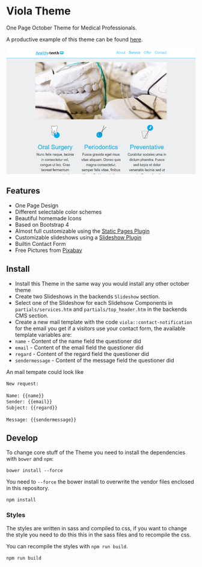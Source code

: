 # Viola Theme
One Page October Theme for Medical Professionals.

A productive example of this theme can be found [here](http://www.thp-garber.de).

![Theme Preview](assets/images/theme-preview.png)

## Features

* One Page Design
* Different selectable color schemes
* Beautiful homemade Icons
* Based on Bootstrap 4
* Almost full customizable using the [Static Pages Plugin](https://octobercms.com/plugin/rainlab-pages)
* Customizable slideshows using a [Slideshow Plugin](https://octobercms.com/plugin/flosch-slideshow)
* Builtin Contact Form
* Free Pictures from [Pixabay](https://pixabay.com/)

## Install

* Install this Theme in the same way you would install any other october theme
* Create two Slideshows in the backends `Slideshow` section.
* Select one of the Slideshow for each Slidehsow Components in `partials/services.htm` and `partials/top_header.htm` in the backends CMS section.
* Create a new mail template with the code `viola::contact-notification` for the email you get if a visitors use your contact form, the available template variables are:
 * `name` - Content of the name field the questioner did
 * `email` - Content of the email field the questioner did
 * `regard` - Content of the regard field the questioner did
 * `sendermessage` - Content of the message field the questioner did

An mail tempate could look like

```
New request:

Name: {{name}}
Sender: {{email}}
Subject: {{regard}}

Message: {{sendermessage}}
```

## Develop

To change core stuff of the Theme you need to install the dependencies with `bower` and `npm`:

```
bower install --force
```
You need to ```--force```  the  bower install to overwrite the vendor files enclosed in this repository.


```
npm install
```

### Styles
The styles are written in sass and compiled to css, if you want to change the style you need to do this this in the sass files and to recompile the css.

You can recompile the styles with `npm run build`.

```
npm run build
```
